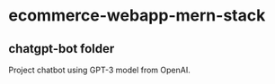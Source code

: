 # ecommerce-webapp-mern-stack

## chatgpt-bot folder

Project chatbot using GPT-3 model from OpenAI.